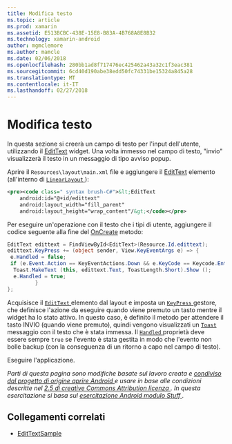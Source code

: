 ```yaml
---
title: Modifica testo
ms.topic: article
ms.prod: xamarin
ms.assetid: E513BCBC-438E-15E8-B83A-4B768A8E8B32
ms.technology: xamarin-android
author: mgmclemore
ms.author: mamcle
ms.date: 02/06/2018
ms.openlocfilehash: 280bb1ad8f717476ec425462a43a32c1f3eac381
ms.sourcegitcommit: 6cd40d190abe38edd50fc74331be15324a845a28
ms.translationtype: MT
ms.contentlocale: it-IT
ms.lasthandoff: 02/27/2018
---
```

# <a name="edit-text"></a>Modifica testo

In questa sezione si creerà un campo di testo per l'input dell'utente, utilizzando il [EditText](https://developer.xamarin.com/api/type/Android.Widget.EditText/) widget. Una volta immesso nel campo di testo, "invio" visualizzerà il testo in un messaggio di tipo avviso popup.

Aprire il <code>Resources\layout\main.xml</code> file e aggiungere il [EditText](https://developer.xamarin.com/api/type/Android.Widget.EditText/) elemento (all'interno di [ `LinearLayout` ](https://developer.xamarin.com/api/type/Android.Widget.LinearLayout/)):

```xml
<pre><code class=" syntax brush-C#">&lt;EditText
    android:id="@+id/edittext"
    android:layout_width="fill_parent"
    android:layout_height="wrap_content"/&gt;</code></pre>
```

Per eseguire un'operazione con il testo che i tipi di utente, aggiungere il codice seguente alla fine del [OnCreate](https://developer.xamarin.com/api/member/Android.App.Activity.OnCreate/) metodo:

```csharp
EditText edittext = FindViewById<EditText>(Resource.Id.edittext);
edittext.KeyPress += (object sender, View.KeyEventArgs e) => {
 e.Handled = false;
 if (e.Event.Action == KeyEventActions.Down && e.KeyCode == Keycode.Enter) {
  Toast.MakeText (this, edittext.Text, ToastLength.Short).Show ();
  e.Handled = true;
         }
};
```

Acquisisce il [ `EditText` ](https://developer.xamarin.com/api/type/Android.Widget.EditText/) elemento dal layout e imposta un [ `KeyPress` ](https://developer.xamarin.com/api/event/Android.Views.View.KeyPress/) gestore, che definisce l'azione da eseguire quando viene premuto un tasto mentre il widget ha lo stato attivo. In questo caso, è definito il metodo per attendere il tasto INVIO (quando viene premuto), quindi vengono visualizzati un [ `Toast` ](https://developer.xamarin.com/api/type/Android.Widget.Toast/) messaggio con il testo che è stata immessa. Il [ `Handled` ](https://developer.xamarin.com/api/property/Android.Views.View+KeyEventArgs.Handled/) proprietà deve essere sempre `true` se l'evento è stata gestita in modo che l'evento non bolle backup (con la conseguenza di un ritorno a capo nel campo di testo).

Eseguire l'applicazione.

*Parti di questa pagina sono modifiche basate sul lavoro creata e* [ *condiviso dal progetto di origine aprire Android* ](http://code.google.com/policies.html) *e usare in base alle condizioni descritte nel* [ *2.5 di creative Commons Attribution licenza* ](http://creativecommons.org/licenses/by/2.5/) *. In questa esercitazione si basa sul* [ *esercitazione Android modulo Stuff* ](http://developer.android.com/resources/tutorials/views/hello-formstuff.html) *.*



## <a name="related-links"></a>Collegamenti correlati

- [EditTextSample](https://developer.xamarin.com/samples/monodroid/UserInterface/EditTextSample/)
